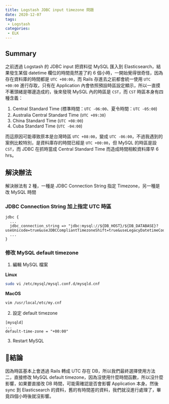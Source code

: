 ```yaml
---
title: Logstash JDBC input timezone 問題
date: 2020-12-07
tags:
 - Logstash
categories: 
 - ELK
---
```

## Summary
之前透過 Logstash 的 JDBC input 把資料從 MySQL 匯入到 Elasticsearch，結果發生某個 datetime 欄位的時間竟然差了約 6 個小時，一開始覺得很奇怪，因為存在資料庫的時間都是 `UTC +00:00`，而 Rails 存進去之前都會統一使用 `UTC +00:00` 進行存取，只有在 Application 內會依照預設時區設定顯示，所以一直摸不著頭緒是哪邊造成的，後來發現 MySQL 內的時區是 `CST`，而 `CST` 時區本身有四種含義：

1. Central Standard Time (標準時間：`UTC -06:00`、夏令時間：`UTC -05:00`)
2. Australia Central Standard Time (`UTC +09:30`）
3. China Standard Time (`UTC +08:00`)
4. Cuba Standard Time (`UTC -04:00`)

而這原因可能導致原本是台灣時區 `UTC +08:00`，變成 `UTC -06:00`，不過我遇到的案例比較特別，是資料庫存的時間已經是 `UTC +00:00`，但 MySQL 的時區是設 `CST`，而 JDBC 在抓時當成 Central Standard Time 而造成時間相較資料庫早 6 hrs。

## 解決辦法

解決辦法有 2 種，一種是 JDBC Connection String 指定 Timezone，另一種是改 MySQL 時間 

### JDBC Connection String 加上指定 UTC 時區
```
jdbc {
  ...
  jdbc_connection_string => "jdbc:mysql://${DB_HOST}/${DB_DATABASE}?useUnicode=true&useJDBCCompliantTimezoneShift=true&useLegacyDatetimeCode=false&serverTimezone=UTC"
  ...
}
```

### 修改 MySQL default timezone

1. 編輯 MySQL 檔案

**Linux**
```bash
sudo vi /etc/mysql/mysql.conf.d/mysqld.cnf
```

**MacOS**
```bash
vim /usr/local/etc/my.cnf
```

2. 設定 default timezone
```
[mysqld]
...
default-time-zone = "+00:00"
```

3. Restart MySQL


## 結論
因為時區基本上會透過 Rails 轉成 UTC 存在 DB，所以我們最終選擇使用方法二，直接修改 MySQL default timezone，因為沒使用什麼時間函數，所以沒什麼影響，如果要直接改 DB 時間，可能需確認是否會影響 Application 本身。然後 sync 到 Elasticsearch 的資料，舊的有時間差的資料，我們就沒進行處理了，畢竟四個小時後就沒影響。
